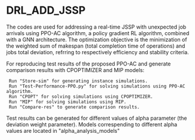 # DRL_ADD_JSSP
The codes are used for addressing  a real-time  JSSP with unexpected job arrivals using PPO-AC algorithm, a policy gradient RL algorithm, combined with a GNN architecture.
The optimization objective is the minimization of the weighted sum of makespan (total completion time of operations) and jobs total deviation,
refrring to respectively efficiency and stability criteria. 

For reproducing test results of the proposed PPO-AC and generate 
comparison results with CPOPTIMIZER and MIP models:

     Run "Store-sim" for generating instance simulations.
     Run "Test-Performance-PPO.py" for solving simulations using PPO-AC algorithm.
     Run "CPOPT" for solving simulations using CPOPTIMIZER.
     Run "MIP" for solving simulations using MIP.
     Run "Compare-res" to generate comparison results.

  Test results can be generated for different values of alpha parameter (the deviation weight parameter).
  Models correspending to different alpha values are located in "alpha_analysis_models"
